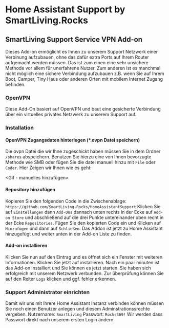 # Home Assistant Support by SmartLiving.Rocks
## SmartLiving Support Service VPN Add-on
Dieses Add-on ermöglicht es Ihnen zu unserem Support Netzwerk einer Verbinung aufzubauen, ohne das dafür extra Ports auf Ihrem Router aufgemacht werden müssen. Das ist zum einen eine sehr unsichere Methode vor allem für unerfahrene Nutzer. Zum anderen ist es manchmal nicht möglich eine sichere Verbindung aufzubauen z.B. wenn Sie auf Ihrem Boot, Camper, Tiny Haus oder anderen Orten mit mobilem Internet Zugang befinden. 

### OpenVPN
Diese Add-On basiert auf OpenVPN und baut eine gesicherte Verbindung über ein virtuelles privates Netzwerk zu unserem Support auf. 

### Installation
#### OpenVPN Zugangsdaten hinterlegen (*.ovpn Datei speichern)
Die ovpn Datei die wir Ihne zugeschickt haben müssen Sie in dem Ordner `/shares` abspeichern. Benutzen Sie hierzu eine von Ihnen bevorzugte Methode wie SMB oder fügen Sie die datei manuell hinzu mit `File` oder `Coder`. Hier Zeigen wir Ihnen wie es geht:

<Gif - manuelles hinzufügen>

#### Repository hinzufügen
Kopieren Sie den folgenden Code in die Zwischenablage:
`https://github.com/SmartLiving-Rocks/HomeAssistantSupport`
Klicken Sie auf `Einstellungen` dann `Add-Ons` dannach unten rechts in der Ecke auf `Add-on Store` und abschließend auf die drei Punkte untereinander oben recht in der Ecke `Repositories`. Fügen Sie den kopierten Code ein und Klicken auf `Hinzufügen` und dann auf `Schließen`. Das Addon ist jetzt zu Home Assistant hinzugefügt und weiter unten in der Add-on Liste zu finden.

#### Add-on installieren 
Klicken Sie nun auf den Eintrag und es öffnet sich ein Fenster mit weiteren Informationen. Klicken Sie jetzt auf installieren. Nach ein paar minuten ist das Add-on installiert und Sie können es jetzt starten. Sie haben sich erfolgreich mit unserem Netzwerk verbunden. Zur überprüfung können Sie auf den Reiter `Logs` klicken und ggf. fehler erkennen. 

### Support Administrator einrichten
Damit wir uns mit Ihrere Home Assistant Instanz verbinden können müssen Sie noch einen Benutzer anlegen und diesem Adminstrationssrechte vergeben. 
Nutzername: `SmartLiving`
Passwort: `Rocks369!`
Wir werden dass Passwort direkt nach unserem ersten Login ändern.

